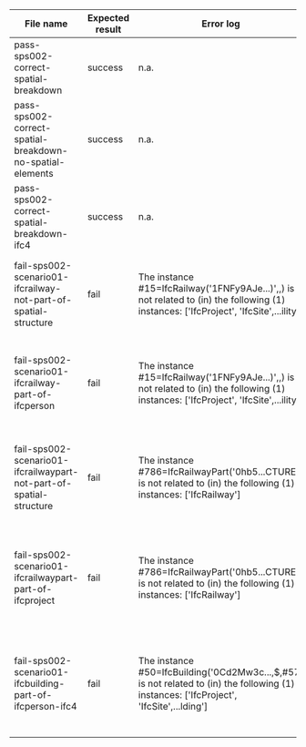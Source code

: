 | File name                                                           | Expected result | Error log                                                                                                                                  | Description                                                                                                         |
|---------------------------------------------------------------------|-----------------|--------------------------------------------------------------------------------------------------------------------------------------------|---------------------------------------------------------------------------------------------------------------------|
| pass-sps002-correct-spatial-breakdown                               | success         | n.a.                                                                                                                                       |                                                                                                                     |
| pass-sps002-correct-spatial-breakdown-no-spatial-elements           | success         | n.a.                                                                                                                                       |                                                                                                                     |
| pass-sps002-correct-spatial-breakdown-ifc4                          | success         | n.a.                                                                                                                                       |                                                                                                                     |
| fail-sps002-scenario01-ifcrailway-not-part-of-spatial-structure     | fail            | The instance #15=IfcRailway('1FNFy9AJe...)',$,$) is not  related to (in) the following (1) instances: ['IfcProject', 'IfcSite',...ility']  | The #15=IfcRailway instance should be a part of #1=IFCPROJECT, but IFCRELAGGREGATES relation is not there           |
| fail-sps002-scenario01-ifcrailway-part-of-ifcperson                 | fail            | The instance #15=IfcRailway('1FNFy9AJe...)',$,$) is not  related to (in) the following (1) instances: ['IfcProject', 'IfcSite',...ility']  | The #15=IfcRailway instance should be a part of #1=IFCPROJECT, but IFCRELAGGREGATES points to #4=IFCPERSON          |
| fail-sps002-scenario01-ifcrailwaypart-not-part-of-spatial-structure | fail            | The instance #786=IfcRailwayPart('0hb5...CTURE.) is not  related to (in) the following (1) instances: ['IfcRailway']                       | The #786=IfcRailwayPart instance should be a part of #15=IFCRAILWAY, but IFCRELAGGREGATES relation is not there     |
| fail-sps002-scenario01-ifcrailwaypart-part-of-ifcproject            | fail            | The instance #786=IfcRailwayPart('0hb5...CTURE.) is not  related to (in) the following (1) instances: ['IfcRailway']                       | The #786=IfcRailwayPart instance should be a part of #15=IFCRAILWAY, but IFCRELAGGREGATES points to #1=IFCPROJECT   |
| fail-sps002-scenario01-ifcbuilding-part-of-ifcperson-ifc4           | fail            | The instance #50=IfcBuilding('0Cd2Mw3c...,$,#57) is not  related to (in) the following (1) instances: ['IfcProject', 'IfcSite',...lding']  | The #50=#50=IfcBuilding instance should be a part of #100=IFCPROJECT, but IFCRELAGGREGATES points to #4=IFCPERSON   |

